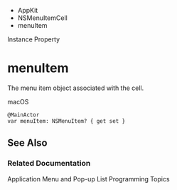 

- AppKit
- NSMenuItemCell
-  menuItem 

Instance Property

# menuItem

The menu item object associated with the cell.

macOS

``` source
@MainActor
var menuItem: NSMenuItem? { get set }
```

## See Also

### Related Documentation

Application Menu and Pop-up List Programming Topics

